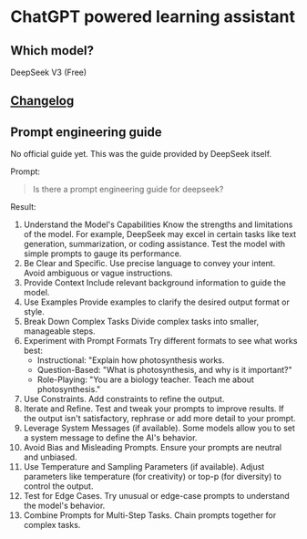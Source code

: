 # ChatGPT powered learning assistant

## Which model?

DeepSeek V3 (Free)

## [Changelog](/sentence-constructor/deepseek/changelog.md)

## Prompt engineering guide

No official guide yet. This was the guide provided by DeepSeek itself.

Prompt:

> Is there a prompt engineering guide for deepseek?

Result:

1. Understand the Model's Capabilities
Know the strengths and limitations of the model. For example, DeepSeek may excel in certain tasks like text generation, summarization, or coding assistance.
Test the model with simple prompts to gauge its performance.
2. Be Clear and Specific.
Use precise language to convey your intent.
Avoid ambiguous or vague instructions.
3. Provide Context
Include relevant background information to guide the model.
4. Use Examples
Provide examples to clarify the desired output format or style.
5. Break Down Complex Tasks
Divide complex tasks into smaller, manageable steps.
6. Experiment with Prompt Formats
Try different formats to see what works best:
    - Instructional: "Explain how photosynthesis works.
    - Question-Based: "What is photosynthesis, and why is it important?"
    - Role-Playing: "You are a biology teacher. Teach me about photosynthesis."
7. Use Constraints.
Add constraints to refine the output.
8. Iterate and Refine.
Test and tweak your prompts to improve results.
If the output isn't satisfactory, rephrase or add more detail to your prompt.
9. Leverage System Messages (if available).
Some models allow you to set a system message to define the AI's behavior.
10. Avoid Bias and Misleading Prompts.
Ensure your prompts are neutral and unbiased.
11. Use Temperature and Sampling Parameters (if available).
Adjust parameters like temperature (for creativity) or top-p (for diversity) to control the output.
12. Test for Edge Cases.
Try unusual or edge-case prompts to understand the model's behavior.
13. Combine Prompts for Multi-Step Tasks.
Chain prompts together for complex tasks.
